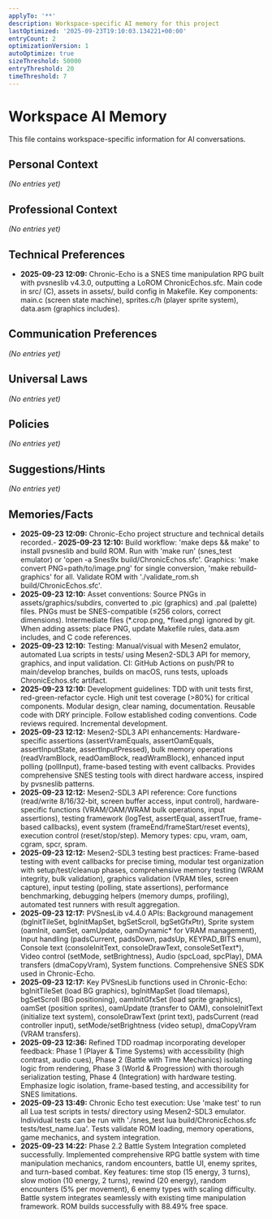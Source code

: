 ```yaml
---
applyTo: '**'
description: Workspace-specific AI memory for this project
lastOptimized: '2025-09-23T19:10:03.134221+00:00'
entryCount: 2
optimizationVersion: 1
autoOptimize: true
sizeThreshold: 50000
entryThreshold: 20
timeThreshold: 7
---
```

# Workspace AI Memory
This file contains workspace-specific information for AI conversations.

## Personal Context
*(No entries yet)*

## Professional Context
*(No entries yet)*

## Technical Preferences
- **2025-09-23 12:09:** Chronic-Echo is a SNES time manipulation RPG built with pvsneslib v4.3.0, outputting a LoROM ChronicEchos.sfc. Main code in src/ (C), assets in assets/, build config in Makefile. Key components: main.c (screen state machine), sprites.c/h (player sprite system), data.asm (graphics includes).

## Communication Preferences
*(No entries yet)*

## Universal Laws
*(No entries yet)*

## Policies
*(No entries yet)*

## Suggestions/Hints
*(No entries yet)*

## Memories/Facts
- **2025-09-23 12:09:** Chronic-Echo project structure and technical details recorded.- **2025-09-23 12:10:** Build workflow: 'make deps && make' to install pvsneslib and build ROM. Run with 'make run' (snes_test emulator) or 'open -a Snes9x build/ChronicEchos.sfc'. Graphics: 'make convert PNG=path/to/image.png' for single conversion, 'make rebuild-graphics' for all. Validate ROM with './validate_rom.sh build/ChronicEchos.sfc'.
- **2025-09-23 12:10:** Asset conventions: Source PNGs in assets/graphics/subdirs, converted to .pic (graphics) and .pal (palette) files. PNGs must be SNES-compatible (≤256 colors, correct dimensions). Intermediate files (*.crop.png, *fixed.png) ignored by git. When adding assets: place PNG, update Makefile rules, data.asm includes, and C code references.
- **2025-09-23 12:10:** Testing: Manual/visual with Mesen2 emulator, automated Lua scripts in tests/ using Mesen2-SDL3 API for memory, graphics, and input validation. CI: GitHub Actions on push/PR to main/develop branches, builds on macOS, runs tests, uploads ChronicEchos.sfc artifact.
- **2025-09-23 12:10:** Development guidelines: TDD with unit tests first, red-green-refactor cycle. High unit test coverage (>80%) for critical components. Modular design, clear naming, documentation. Reusable code with DRY principle. Follow established coding conventions. Code reviews required. Incremental development.
- **2025-09-23 12:12:** Mesen2-SDL3 API enhancements: Hardware-specific assertions (assertVramEquals, assertOamEquals, assertInputState, assertInputPressed), bulk memory operations (readVramBlock, readOamBlock, readWramBlock), enhanced input polling (pollInput), frame-based testing with event callbacks. Provides comprehensive SNES testing tools with direct hardware access, inspired by pvsneslib patterns.
- **2025-09-23 12:12:** Mesen2-SDL3 API reference: Core functions (read/write 8/16/32-bit, screen buffer access, input control), hardware-specific functions (VRAM/OAM/WRAM bulk operations, input assertions), testing framework (logTest, assertEqual, assertTrue, frame-based callbacks), event system (frameEnd/frameStart/reset events), execution control (reset/stop/step). Memory types: cpu, vram, oam, cgram, spcr, spram.
- **2025-09-23 12:12:** Mesen2-SDL3 testing best practices: Frame-based testing with event callbacks for precise timing, modular test organization with setup/test/cleanup phases, comprehensive memory testing (WRAM integrity, bulk validation), graphics validation (VRAM tiles, screen capture), input testing (polling, state assertions), performance benchmarking, debugging helpers (memory dumps, profiling), automated test runners with result aggregation.
- **2025-09-23 12:17:** PVSnesLib v4.4.0 APIs: Background management (bgInitTileSet, bgInitMapSet, bgSetScroll, bgSetGfxPtr), Sprite system (oamInit, oamSet, oamUpdate, oamDynamic* for VRAM management), Input handling (padsCurrent, padsDown, padsUp, KEYPAD_BITS enum), Console text (consoleInitText, consoleDrawText, consoleSetText*), Video control (setMode, setBrightness), Audio (spcLoad, spcPlay), DMA transfers (dmaCopyVram), System functions. Comprehensive SNES SDK used in Chronic-Echo.
- **2025-09-23 12:17:** Key PVSnesLib functions used in Chronic-Echo: bgInitTileSet (load BG graphics), bgInitMapSet (load tilemaps), bgSetScroll (BG positioning), oamInitGfxSet (load sprite graphics), oamSet (position sprites), oamUpdate (transfer to OAM), consoleInitText (initialize text system), consoleDrawText (print text), padsCurrent (read controller input), setMode/setBrightness (video setup), dmaCopyVram (VRAM transfers).
- **2025-09-23 12:36:** Refined TDD roadmap incorporating developer feedback: Phase 1 (Player & Time Systems) with accessibility (high contrast, audio cues), Phase 2 (Battle with Time Mechanics) isolating logic from rendering, Phase 3 (World & Progression) with thorough serialization testing, Phase 4 (Integration) with hardware testing. Emphasize logic isolation, frame-based testing, and accessibility for SNES limitations.
- **2025-09-23 13:49:** Chronic Echo test execution: Use 'make test' to run all Lua test scripts in tests/ directory using Mesen2-SDL3 emulator. Individual tests can be run with './snes_test lua build/ChronicEchos.sfc tests/test_name.lua'. Tests validate ROM loading, memory operations, game mechanics, and system integration.
- **2025-09-23 14:22:** Phase 2.2 Battle System Integration completed successfully. Implemented comprehensive RPG battle system with time manipulation mechanics, random encounters, battle UI, enemy sprites, and turn-based combat. Key features: time stop (15 energy, 3 turns), slow motion (10 energy, 2 turns), rewind (20 energy), random encounters (5% per movement), 6 enemy types with scaling difficulty. Battle system integrates seamlessly with existing time manipulation framework. ROM builds successfully with 88.49% free space.
